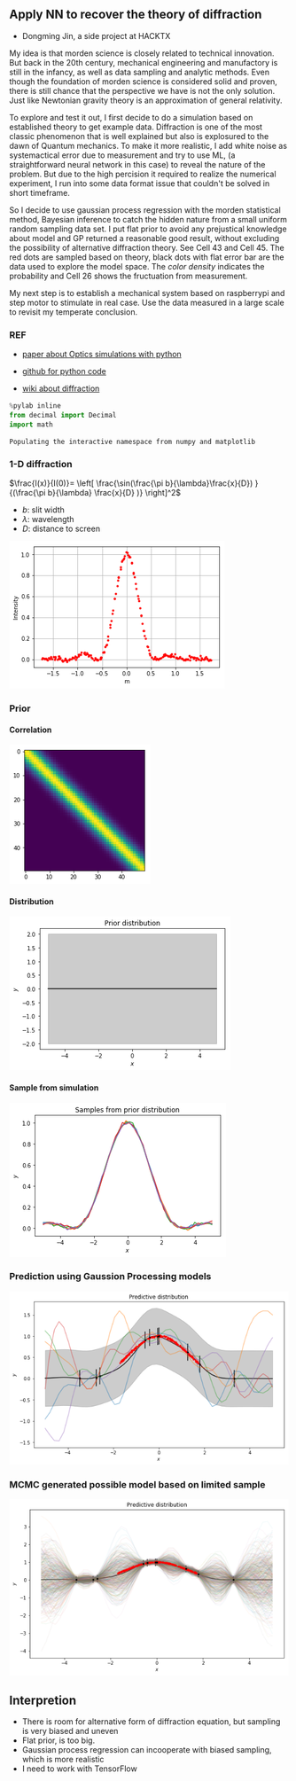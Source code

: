 
## Apply NN to recover the theory of diffraction

- Dongming Jin, a side project at HACKTX 


My idea is that morden science is closely related to technical innovation. But back in the 20th century, mechanical engineering and manufactory is still in the infancy, as well as data sampling and analytic methods. Even though the foundation of morden science is considered solid and proven, there is still chance that the perspective we have is not the only solution. Just like Newtonian gravity theory is an approximation of general relativity. 

To explore and test it out, I first decide to do a simulation based on established theory to get example data. Diffraction is one of the most classic phenomenon that is well explained but also is explosured to the dawn of Quantum mechanics. To make it more realistic, I add white noise as systemactical error due to measurement and try to use ML, (a straightforward neural network in this case) to reveal the nature of the problem. But due to the high percision it required to realize the numerical experiment, I run into some data format issue that couldn't be solved in short timeframe. 

So I decide to use gaussian process regression with the morden statistical method, Bayesian inference to catch the hidden nature from a small uniform random sampling data set. I put flat prior to avoid any prejustical knowledge about model and GP returned a reasonable good result, without excluding the possibility of alternative diffraction theory. See Cell 43 and Cell 45. The red dots are sampled based on theory, black dots with flat error bar are the data used to explore the model space. The _color density_ indicates the probability and Cell 26 shows the fructuation from measurement. 

My next step is to establish a mechanical system based on raspberrypi and step motor to stimulate in real case. Use the data measured in a large scale to revisit my temperate conclusion. 


### REF
* [paper about Optics simulations with python](https://www.osapublishing.org/DirectPDFAccess/47E6CA42-FADB-6891-CA9B67A17E5174B4_354793/ETOP-2015-DTE14.pdf?da=1&id=354793&uri=ETOP-2015-DTE14&seq=0&mobile=no)

* [github for python code](https://github.com/kalekundert/DoubleSlit)

* [wiki about diffraction](https://en.wikipedia.org/wiki/Diffraction)


```python
%pylab inline
from decimal import Decimal
import math
```

    Populating the interactive namespace from numpy and matplotlib


### 1-D diffraction

$\frac{I(x)}{I(0)}= \left[ \frac{\sin(\frac{\pi b}{\lambda}\frac{x}{D}) }{(\frac{\pi b}{\lambda} \frac{x}{D} )} \right]^2$

* $b$: slit width
* $\lambda$: wavelength
* $D$: distance to screen


![png](Simulation_files/Simulation_7_0.png)


### Prior 

#### Correlation

![png](Simulation_files/Simulation_25_0.png)

#### Distribution

![png](Simulation_files/Simulation_26_0.png)

#### Sample from simulation

![png](Simulation_files/Simulation_27_0.png)

### Prediction using Gaussion Processing models

![png](Simulation_files/Simulation_30_1.png)


### MCMC generated possible model based on limited sample

![png](Simulation_files/Simulation_31_1.png)


## Interpretion

* There is room for alternative form of diffraction equation, but sampling is very biased and uneven
* Flat prior, is too big.
* Gaussian process regression can incooperate with biased sampling, which is more realistic
* I need to work with TensorFlow
